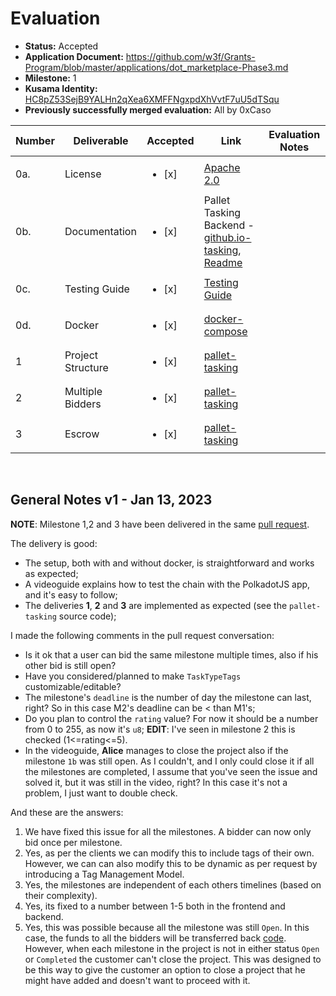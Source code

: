 # Evaluation

- **Status:** Accepted
- **Application Document:** https://github.com/w3f/Grants-Program/blob/master/applications/dot_marketplace-Phase3.md
- **Milestone:** 1
- **Kusama Identity:** [HC8pZ53SejB9YALHn2qXea6XMFFNgxpdXhVvtF7uU5dTSqu](https://kusama.subscan.io/account/HC8pZ53SejB9YALHn2qXea6XMFFNgxpdXhVvtF7uU5dTSqu)
- **Previously successfully merged evaluation:** All by 0xCaso

| Number | Deliverable | Accepted | Link | Evaluation Notes |
| ------ | ----------- | -------- | ---- |----------------- |
| 0a. | License | <ul><li>[x] </li></ul> | [Apache 2.0](https://github.com/WowLabz/dot-marketplace-v2/blob/bbb03123cc77cd0de5e613c4812cc16b67a06181/LICENSE) |  |
| 0b.  | Documentation | <ul><li>[x] </li></ul> | Pallet Tasking Backend - [github.io-tasking](https://github.com/WowLabz/dot-marketplace-v2/blob/bbb03123cc77cd0de5e613c4812cc16b67a06181/pallets/pallet-tasking/src/lib.rs), [Readme](https://github.com/WowLabz/dot-marketplace-v2/blob/bbb03123cc77cd0de5e613c4812cc16b67a06181/README.md) |  |
| 0c.  | Testing Guide | <ul><li>[x] </li></ul> | [Testing Guide](https://github.com/WowLabz/dot_marketplace_docker/tree/b140a221fe644d946975176f327cd18375d44a3b) |  |
| 0d. | Docker | <ul><li>[x] </li></ul> | [docker-compose](https://github.com/WowLabz/dot_marketplace_docker/blob/b140a221fe644d946975176f327cd18375d44a3b/docker-compose.yml) |  |
| 1 | Project Structure | <ul><li>[x] </li></ul> | [pallet-tasking](https://github.com/WowLabz/dot-marketplace-v2/blob/bbb03123cc77cd0de5e613c4812cc16b67a06181/pallets/pallet-tasking/src/lib.rs#L513) |  |
| 2 | Multiple Bidders | <ul><li>[x] </li></ul> | [pallet-tasking](https://github.com/WowLabz/dot-marketplace-v2/blob/bbb03123cc77cd0de5e613c4812cc16b67a06181/pallets/pallet-tasking/src/lib.rs#LL633C3-L633C3) |  |
| 3 | Escrow | <ul><li>[x] </li></ul> | [pallet-tasking](https://github.com/WowLabz/dot-marketplace-v2/blob/bbb03123cc77cd0de5e613c4812cc16b67a06181/pallets/pallet-tasking/src/lib.rs#L1214) |  |
<br/>

## General Notes v1 - Jan 13, 2023

**NOTE**: Milestone 1,2 and 3 have been delivered in the same [pull request](https://github.com/w3f/Grant-Milestone-Delivery/pull/674).

The delivery is good:
- The setup, both with and without docker, is straightforward and works as expected;
- A videoguide explains how to test the chain with the PolkadotJS app, and it's easy to follow;
- The deliveries **1**, **2** and **3** are implemented as expected (see the `pallet-tasking` source code);

I made the following comments in the pull request conversation:
- Is it ok that a user can bid the same milestone multiple times, also if his other bid is still open?
- Have you considered/planned to make `TaskTypeTags` customizable/editable?
- The milestone's `deadline` is the number of day the milestone can last, right? So in this case M2's deadline can be < than M1's;
- Do you plan to control the `rating` value? For now it should be a number from 0 to 255, as now it's `u8`; **EDIT**: I've seen in milestone 2 this is checked (1<=rating<=5).
- In the videoguide, **Alice** manages to close the project also if the milestone `1b` was still open. As I couldn't, and I only could close it if all the milestones are completed, I assume that you've seen the issue and solved it, but it was still in the video, right? In this case it's not a problem, I just want to double check.

And these are the answers:
1. We have fixed this issue for all the milestones. A bidder can now only bid once per milestone.
2. Yes, as per the clients we can modify this to include tags of their own. However, we can can also modify this to be dynamic as per request by introducing a Tag Management Model.
3. Yes, the milestones are independent of each others timelines (based on their complexity).
4. Yes, its fixed to a number between 1-5 both in the frontend and backend.
5. Yes, this was possible because all the milestone was still `Open`. In this case, the funds to all the bidders will be transferred back [code](https://github.com/WowLabz/dot-marketplace-v2/blob/Phase3_Milestone1/pallets/pallet-tasking/src/lib.rs#L1083-L1116). However, when each milestone in the project is not in either status `Open` or `Completed` the customer can't close the project. This was designed to be this way to give the customer an option to close a project that he might have added and doesn't want to proceed with it. 
